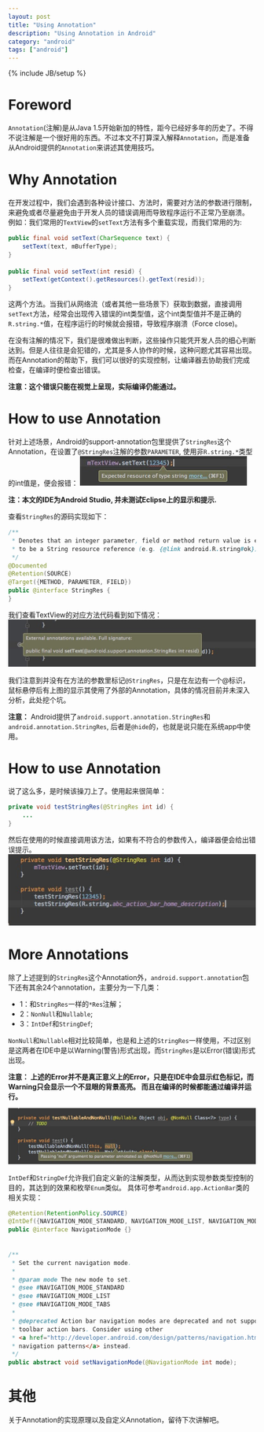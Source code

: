 ```yaml
---
layout: post
title: "Using Annotation"
description: "Using Annotation in Android"
category: "android"
tags: ["android"]
---
```

{% include JB/setup %}

# Foreword
`Annotation`(注解)是从Java 1.5开始新加的特性，距今已经好多年的历史了。不得不说注解是一个很好用的东西。不过本文不打算深入解释`Annotation`，而是准备从Android提供的`Annotation`来讲述其使用技巧。

# Why Annotation
在开发过程中，我们会遇到各种设计接口、方法时，需要对方法的参数进行限制，来避免或者尽量避免由于开发人员的错误调用而导致程序运行不正常乃至崩溃。
例如：我们常用的`TextView`的`setText`方法有多个重载实现，而我们常用的为:

```java
public final void setText(CharSequence text) {
    setText(text, mBufferType);
}

public final void setText(int resid) {
    setText(getContext().getResources().getText(resid));
}
```
这两个方法。当我们从网络流（或者其他一些场景下）获取到数据，直接调用`setText`方法，经常会出现传入错误的int类型值，这个int类型值并不是正确的`R.string.*`值，在程序运行的时候就会报错，导致程序崩溃（Force close)。

在没有注解的情况下，我们是很难做出判断，这些操作只能凭开发人员的细心判断达到。但是人往往是会犯错的，尤其是多人协作的时候，这种问题尤其容易出现。而在Annotation的帮助下，我们可以很好的实现控制，让编译器去协助我们完成检查，在编译时便检查出错误。

**注意：这个错误只能在视觉上呈现，实际编译仍能通过。**

# How to use Annotation
针对上述场景，Android的support-annotation包里提供了`StringRes`这个Annotation，在设置了`@StringRes`注解的参数`PARAMETER`, 使用非`R.string.*`类型的int值是，便会报错：
![Error](/assets/images/android/annotation_error.png "Annotation Error")

**注：本文的IDE为Android Studio, 并未测试Eclipse上的显示和提示.**

查看`StringRes`的源码实现如下：

```java
/**
 * Denotes that an integer parameter, field or method return value is expected
 * to be a String resource reference (e.g. {@link android.R.string#ok}).
 */
@Documented
@Retention(SOURCE)
@Target({METHOD, PARAMETER, FIELD})
public @interface StringRes {
}

```

我们查看TextView的对应方法代码看到如下情况：
![Hint](/assets/images/android/annotation_hint.png "Annotation Hint")

我们注意到并没有在方法的参数里标记`@StringRes`，只是在左边有一个@标识，鼠标悬停后有上图的显示其使用了外部的Annotation，具体的情况目前并未深入分析，此处挖个坑。

**注意：** Android提供了`android.support.annotation.StringRes`和`android.annotation.StringRes`, 后者是`@hide`的，也就是说只能在系统app中使用。

# How to use Annotation
说了这么多，是时候该操刀上了。使用起来很简单：

```java
private void testStringRes(@StringRes int id) {
    ...
}
```

然后在使用的时候直接调用该方法，如果有不符合的参数传入，编译器便会给出错误提示。
![Use](/assets/images/android/annotation_use.png "Annotation Use")

# More Annotations
除了上述提到的`StringRes`这个Annotation外，`android.support.annotation`包下还有其余24个annotation，主要分为一下几类：

* 1：和`StringRes`一样的`*Res`注解；
* 2：`NonNull`和`Nullable`;
* 3：`IntDef`和`StringDef`;

`NonNull`和`Nullable`相对比较简单，也是和上述的`StringRes`一样使用，不过区别是这两者在IDE中是以Warning(警告)形式出现，而`StringRes`是以Error(错误)形式出现。

**注意： 上述的Error并不是真正意义上的Error，只是在IDE中会显示红色标记，而Warning只会显示一个不显眼的背景高亮。 而且在编译的时候都能通过编译并运行。**

![Warning](/assets/images/android/annotation_warning.png "Annotation Warning")

`IntDef`和`StringDef`允许我们自定义新的注解类型，从而达到实现参数类型控制的目的，其达到的效果和枚举`Enum`类似。
具体可参考`android.app.ActionBar`类的相关实现：

```java
@Retention(RetentionPolicy.SOURCE)
@IntDef({NAVIGATION_MODE_STANDARD, NAVIGATION_MODE_LIST, NAVIGATION_MODE_TABS})
public @interface NavigationMode {}


/**
 * Set the current navigation mode.
 *
 * @param mode The new mode to set.
 * @see #NAVIGATION_MODE_STANDARD
 * @see #NAVIGATION_MODE_LIST
 * @see #NAVIGATION_MODE_TABS
 *
 * @deprecated Action bar navigation modes are deprecated and not supported by inline
 * toolbar action bars. Consider using other
 * <a href="http://developer.android.com/design/patterns/navigation.html">common
 * navigation patterns</a> instead.
 */
public abstract void setNavigationMode(@NavigationMode int mode);
```

# 其他
关于Annotation的实现原理以及自定义Annotation，留待下次讲解吧。

